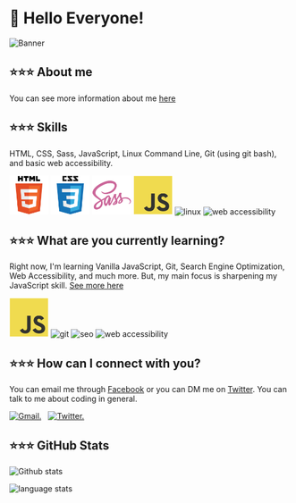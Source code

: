# :wave: Hello Everyone!

![Banner](https://git.io/JrCSm)

## :star::star::star: About me
You can see more information about me [here](https://resume.tienlythanh.com)

## :star::star::star: Skills

HTML, CSS, Sass, JavaScript, Linux Command Line, Git (using git bash), and basic web accessibility.

<p align="left">
  <img src="https://raw.githubusercontent.com/devicons/devicon/master/icons/html5/html5-original-wordmark.svg" alt="html5" width="auto" height="70"/>
  <img src="https://raw.githubusercontent.com/devicons/devicon/master/icons/css3/css3-original-wordmark.svg" alt="css3" width="auto" height="70"/>
  <img src="https://raw.githubusercontent.com/devicons/devicon/master/icons/sass/sass-original.svg" alt="sass" width="auto" height="70"/>
  <img src="https://raw.githubusercontent.com/devicons/devicon/master/icons/javascript/javascript-original.svg" alt="javascript" width="auto" height="70"/>
  <img src="https://cdn.jsdelivr.net/gh/devicons/devicon/icons/linux/linux-original.svg" alt="linux" width="auto" height="70" />
  <img src="https://git.io/JrCQk" alt="web accessibility" width="auto" height="70"/>
</p>

## :star::star::star: What are you currently learning?

Right now, I'm learning Vanilla JavaScript, Git, Search Engine Optimization, Web Accessibility, and much more. But, my main focus is sharpening my JavaScript skill. [See more here](https://tienlythanh.com/)
<p align="left">
  <img src="https://raw.githubusercontent.com/devicons/devicon/master/icons/javascript/javascript-original.svg" alt="javascript" width="auto" height="70"/>
  <img src="https://www.vectorlogo.zone/logos/git-scm/git-scm-icon.svg" alt="git" width="auto" height="70"/>
  <img src="https://git.io/JrC5i" alt="seo" width="auto" height="70"/>
  <img src="https://git.io/JrCQk" alt="web accessibility" width="auto" height="70"/>
</p>

## :star::star::star: How can I connect with you?

You can email me through <a href="https://www.facebook.com/tien.lythanh10/">Facebook</a> or you can DM me on [Twitter](https://twitter.com/LyThanhTienCS). You can talk to me about coding in general.

<p align="left">
  <a href="mailto: personal.tienly10@gmail.com" target="_blank"><img src="https://git.io/JrCxc" alt="Gmail." width="auto" height="60px"></a> &nbsp;
  <a href="https://twitter.com/LyThanhTienCS" target="_blank"><img src="https://git.io/JrCAv" alt="Twitter." height="60px"></a> &nbsp;
</p>

## :star::star::star: GitHub Stats

![Github stats](https://github-readme-stats.vercel.app/api?username=LyThanhTien10&show_icons=true&locale=en)

![language stats](https://github-readme-stats.vercel.app/api/top-langs?username=LyThanhTien10&show_icons=true&locale=en&layout=compact)
